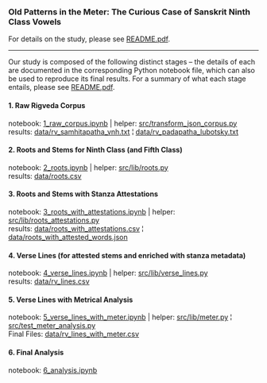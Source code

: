 ### Old Patterns in the Meter: The Curious Case of Sanskrit Ninth Class Vowels


For details on the study, please see [README.pdf](README.pdf).

---

Our study is composed of the following distinct stages – the details of each are documented in the corresponding Python notebook file, which can also be used to reproduce its final results. For a summary of what each stage entails, please see [README.pdf](README.pdf).


#### 1. Raw Rigveda Corpus

notebook: [1_raw_corpus.ipynb](1_raw_corpus.ipynb) | helper: [src/transform_json_corpus.py](src/transform_json_corpus.py)<br>
results: [data/rv_samhitapatha_vnh.txt](data/rv_samhitapatha_vnh.txt) ¦ [data/rv_padapatha_lubotsky.txt](data/rv_padapatha_lubotsky.txt)


#### 2. Roots and Stems for Ninth Class (and Fifth Class)

notebook: [2_roots.ipynb](2_roots.ipynb) | helper: [src/lib/roots.py](src/lib/roots.py)<br>
results: [data/roots.csv](data/roots.csv)


#### 3. Roots and Stems with Stanza Attestations

notebook: [3_roots_with_attestations.ipynb](3_roots_with_attestations.ipynb) | helper: [src/lib/roots_attestations.py](src/lib/roots_attestations.py)<br>
results: [data/roots_with_attestations.csv](data/roots_with_attestations.csv) ¦ [data/roots_with_attested_words.json](data/roots_with_attestations.csv)


#### 4. Verse Lines (for attested stems and enriched with stanza metadata)

notebook: [4_verse_lines.ipynb](4_verse_lines.ipynb) | helper: [src/lib/verse_lines.py](src/lib/verse_lines.py)<br>
results: [data/rv_lines.csv](data/rv_lines.csv)


#### 5. Verse Lines with Metrical Analysis

notebook: [5_verse_lines_with_meter.ipynb](5_verse_lines_with_meter.ipynb) | helper: [src/lib/meter.py](src/lib/meter.py) ¦ [src/test_meter_analysis.py](src/test_meter_analysis.py)<br>
Final Files: [data/rv_lines_with_meter.csv](data/rv_lines_with_meter.csv)


#### 6. Final Analysis

notebook: [6_analysis.ipynb](6_analysis.ipynb)<br>
